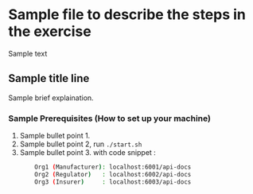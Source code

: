 # Sample file to describe the steps in the exercise
Sample text 

## Sample title line 

Sample brief explaination.

### Sample Prerequisites (How to set up your machine)

1. Sample bullet point 1.
2. Sample bullet point 2, run `./start.sh`
3. Sample bullet point 3. with code snippet :
    ```bash
        Org1 (Manufacturer): localhost:6001/api-docs
        Org2 (Regulator)   : localhost:6002/api-docs
        Org3 (Insurer)     : localhost:6003/api-docs
    ```
